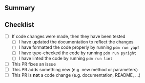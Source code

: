 ## Summary

<!-- What is this pull request for? Does it fix any issues? -->

## Checklist

<!-- Put an x inside [ ] to check it, like so: [x] -->

- [ ] If code changes were made, then they have been tested
    - [ ] I have updated the documentation to reflect the changes
    - [ ] I have formatted the code properly by running `pdm run yapf`
    - [ ] I have type-checked the code by running `pdm run pyright`
    - [ ] I have linted the code by running `pdm run lint`
- [ ] This PR fixes an issue
- [ ] This PR adds something new (e.g. new method or parameters)
- [ ] This PR is **not** a code change (e.g. documentation, README, ...)
